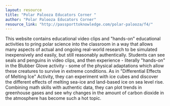 ```yaml
---
layout: resource
title: "Polar Palooza Educators Corner "
author: "Polar Palooza Educators Corner"
resource_link: "http://passporttoknowledge.com/polar-palooza/f4/"
---
```


This website contains educational video clips and "hands-on" educational activities to pring polar science into the classroom in a way that allows many aspects of actual and ongoing real-world research to be simulated inexpensively and easily, but still reasonably authentically. Students can see seals and penguins in video clips, and then experience - literally "hands-on" in the Blubber Glove activity - some of the physical adaptations which allow these creatures to survive in extreme conditions. As in "Differential Effects of Melting Ice" Activity, they can experiment with ice cubes and discover the different effects of melting sea-ice and land-based ice on sea level rise. Combining math skills with authentic data, they can plot trends in greenhouse gases and see why changes in the amount of carbon dioxide in the atmosphere has become such a hot topic.
